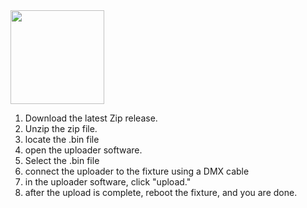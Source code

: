 <img src="https://www.chauvetprofessional.com/wp-content/uploads/2018/09/prod_colorado_1_quad_left.jpg" width=150 >

1.  Download the latest Zip release. 
2.  Unzip the zip file.
3.  locate the .bin file
4.  open the uploader software. 
5.  Select the .bin file
6.  connect the uploader to the fixture using a DMX cable
7.  in the uploader software, click "upload."
8.  after the upload is complete, reboot the fixture, and you are done.
